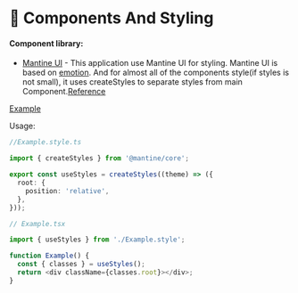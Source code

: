 # 🧱 Components And Styling

#### Component library:

- [Mantine UI](https://mantine.dev/) - This application use Mantine UI for styling. Mantine UI is based on [emotion](https://emotion.sh/docs/introduction). And for almost all of the components style(if styles is not small), it uses createStyles to separate styles from main Component.[Reference](https://mantine.dev/styles/create-styles/)

[Example](../src/pages/Admin/CreateQuizzes/CreateQuizzes.style.ts)

Usage:

```typescript
//Example.style.ts

import { createStyles } from '@mantine/core';

export const useStyles = createStyles((theme) => ({
  root: {
    position: 'relative',
  },
}));

// Example.tsx

import { useStyles } from './Example.style';

function Example() {
  const { classes } = useStyles();
  return <div className={classes.root}></div>;
}
```
